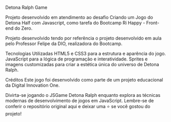 Detona Ralph Game

Projeto desenvolvido em atendimento ao desafio Criando um Jogo do Detona Half com Javascript, como tarefa do Bootcamp Ri Happy - Front-end do Zero. 

Projeto desenvolvido tendo por referência o projeto desenvolvido em aula pelo Professor Felipe da DIO, realizadora do Bootcamp.

Tecnologias Utilizadas
HTML5 e CSS3 para a estrutura e aparência do jogo.
JavaScript para a lógica de programação e interatividade.
Sprites e imagens customizadas para criar a estética única do universo de Detona Ralph.

Créditos
Este jogo foi desenvolvido como parte de um projeto educacional da Digital Innovation One.

Divirta-se jogando o JSGame Detona Ralph enquanto explora as técnicas modernas de desenvolvimento de jogos em JavaScript. Lembre-se de conferir o repositório original aqui e deixar uma ⭐️ se você gostou do projeto!
